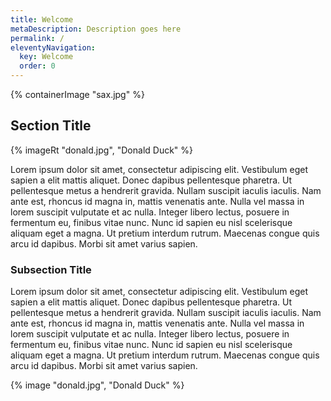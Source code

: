 ```yaml
---
title: Welcome
metaDescription: Description goes here
permalink: /
eleventyNavigation:
  key: Welcome
  order: 0
---
```

<section class="section">
    {% containerImage "sax.jpg" %}
    <article class="content">

## Section Title

{% imageRt "donald.jpg", "Donald Duck" %} 

Lorem ipsum dolor sit amet, consectetur adipiscing elit. Vestibulum eget sapien a elit mattis aliquet. Donec dapibus pellentesque pharetra. Ut pellentesque metus a hendrerit gravida. Nullam suscipit iaculis iaculis. Nam ante est, rhoncus id magna in, mattis venenatis ante. Nulla vel massa in lorem suscipit vulputate et ac nulla. Integer libero lectus, posuere in fermentum eu, finibus vitae nunc. Nunc id sapien eu nisl scelerisque aliquam eget a magna. Ut pretium interdum rutrum. Maecenas congue quis arcu id dapibus. Morbi sit amet varius sapien.


### Subsection Title

Lorem ipsum dolor sit amet, consectetur adipiscing elit. Vestibulum eget sapien a elit mattis aliquet. Donec dapibus pellentesque pharetra. Ut pellentesque metus a hendrerit gravida. Nullam suscipit iaculis iaculis. Nam ante est, rhoncus id magna in, mattis venenatis ante. Nulla vel massa in lorem suscipit vulputate et ac nulla. Integer libero lectus, posuere in fermentum eu, finibus vitae nunc. Nunc id sapien eu nisl scelerisque aliquam eget a magna. Ut pretium interdum rutrum. Maecenas congue quis arcu id dapibus. Morbi sit amet varius sapien.


{% image "donald.jpg", "Donald Duck" %} 
